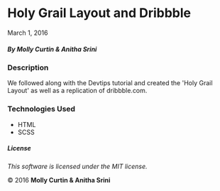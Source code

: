 # Holy Grail Layout and Dribbble

March 1, 2016

##### By Molly Curtin &amp; Anitha Srini

### Description

We followed along with the Devtips tutorial and created the 'Holy Grail Layout' as well as a replication of dribbble.com.


### Technologies Used

* HTML
* SCSS

##### License

*This software is licensed under the MIT license.*

&copy; 2016 **Molly Curtin &amp; Anitha Srini**
